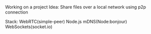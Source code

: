 Working on a project
Idea: Share files over a local network using p2p connection

Stack:
WebRTC(simple-peer)
Node.js
mDNS(Node:bonjour)
WebSockets(socket.io)
